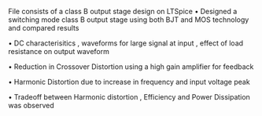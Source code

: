 File consists of a class B output stage design on LTSpice 
• Designed a switching mode class B output stage using both BJT and MOS technology and compared results

• DC characterisitics , waveforms for large signal at input , effect of load resistance on output waveform

• Reduction in Crossover Distortion using a high gain amplifier for feedback

• Harmonic Distortion due to increase in frequency and input voltage peak

• Tradeoff between Harmonic distortion , Efficiency and Power Dissipation was observed 
